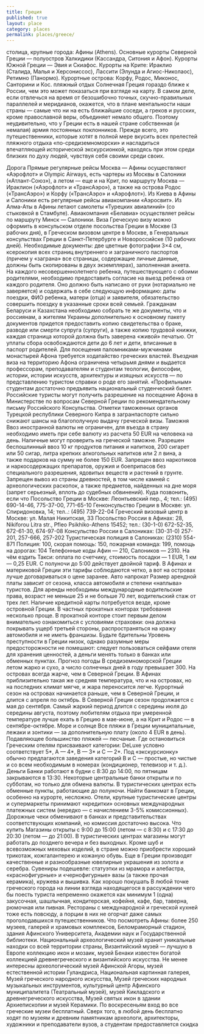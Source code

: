 ```yaml
---
title: Греция
published: true
layout: place
category: places
permalink: places/greece/
---
```


столица, крупные города:
Афины (Athens).
Основные курорты Северной Греции — полуостров Халкидики (Кассандра, Ситония и Афон). Курорты Южной Греции — Эвия и Скиафос. Курорты на Крите: Ираклио (Сталида, Малья и Херсониссос), Лассити (Элунда и Агиос-Николаос), Ретимно (Панормо). Курортные острова: Корфу, Родос, Миконос, Санторини и Кос.
 пляжный отдых
Солнечная Греция гораздо ближе к России, чем это может показаться при взгляде на карту. В самом деле, если отвлечься на время от безошибочно точных, скучно-правильных параллелей и меридианов, окажется, что в плане ментальности наши страны — самые что ни на есть ближайшие соседи, а греков и русских, кроме православной веры, объединяет немало общего.
Поэтому неудивительно, что у Греции есть в нашей стране собственная (и немалая) армия постоянных поклонников. Прежде всего, это путешественники, которые хотят в полной мере вкусить всех прелестей пляжного отдыха «по-средиземноморски» и насладиться впечатляющей исторической экскурсионкой, находясь при этом среди близких по духу людей, чувствуя себя своими среди своих.

Дорога
Прямые регулярные рейсы Москва — Афины осуществляют «Аэрофлот» и Olympic Airways, есть чартеры из Москвы в Салоники («Атлант-Союз»), а летом — еще и на Крит, по маршруту Москва — Ираклион («Аэрофлот» и «ТрансАэро»), а также на острова Родос («ТрансАэро») и Корфу («ТрансАэро» и «Аэрофлот»).
Из Киева в Афины и Салоники есть регулярные рейсы авиакомпании «Аэросвит». Из Алма-Аты в Афины летают самолеты «Турецких авиалиний» (со стыковкой в Стамбуле). Авиакомпания «Белавиа» осуществляет рейсы по маршруту Минск — Салоники.
Виза
Греческую визу можно оформить в консульском отделе посольства Греции в Москве (3 рабочих дня), в Греческом визовом центре в Москве, в Генеральных консульствах Греции в Санкт-Петербурге и Новороссийске (10 рабочих дней).
Необходимые документы: две цветные фотографии 3×4 см, ксерокопия всех страниц внутреннего и заграничного паспортов (причем у «заграна» все страницы, содержащие личные данные, должны быть скопированы в двух экземплярах), заполненная анкета. На каждого несовершеннолетнего ребенка, путешествующего с обоими родителями, необходимо предоставить согласие на выезд ребенка от каждого родителя. Оно должно быть написано от руки (нотариально не заверяется) и содержать в себе следующую информацию: даты поездки, ФИО ребенка, матери (отца) и заявителя, обязательство совершить поездку в указанные сроки всей семьей.
Гражданам Беларуси и Казахстана необходимо собрать те же документы, что и россиянам, а жителям Украины дополнительно к основному пакету документов придется предоставить копию свидетельства о браке, разводе или смерти супруга (супруги), а также копию трудовой книжки, каждая страница которой должна быть заверена «живой» печатью.
От уплаты сбора освобождаются дети до 6 лет и дети, вписанные в паспорт родителей.
Для посещения паломниками-мужчинами монастырей Афона требуется ходатайство греческих властей. Въездная виза на территорию Афона ограничена четырьмя днями и выдается профессорам, преподавателям и студентам теологии, философии, истории, истории искусств, архитектуры и изящных искусств — по представлению туристом справки о роде его занятий. «Профильным» студентам достаточно предъявить национальный студенческий билет. Российские туристы могут получить разрешение на посещение Афона в Министерстве по вопросам Северной Греции по рекомендательному письму Российского Консульства.
Отметки таможенных органов Турецкой республики Северного Кипра в загранпаспорте сильно снижают шансы на благополучную выдачу греческой визы.
Таможня
Ввоз иностранной валюты не ограничен, для въезда в страну необходимо иметь при себе валюту из расчета 50 EUR на человека на день. Наличные могут проверить на греческой таможне. Разрешен беспошлинный ввоз 10 кг продуктов питания и напитков, 200 сигарет или 50 сигар, литра крепких алкогольных напитков или 2 л вина, а также подарков на сумму не более 150 EUR.
Запрещен ввоз наркотиков и наркосодержащих препаратов, оружия и боеприпасов без специального разрешения, ядовитых веществ и растений в грунте. Запрещен вывоз из страны древностей, в том числе камней с археологических раскопок, а также предметов, найденных на дне моря (запрет серьезный, вплоть до судебных обвинений).
Куда позвонить, если что
Посольство Греции в Москве: Леонтьевский пер., 4; тел.: (495) 690-14-46, 775-37-00, 771-65-10
Генконсульство Греции в Москве: ул. Спиридоновка, 14; тел..: (495) 739-22-04
Греческий визовый центр в Москве: ул. Малая Никитская, 33 
Посольство России в Афинах: 28, Nikiforou Litra str., Pfleo Psikhiko-Athens 15452; тел.: (30-1-0) 672-52-35, 672-61-30, 674-97-08
Консульство России в Салониках: (30-31-0) 257-201, 257-666, 257-202
Туристическая полиция в Салониках: (2310) 554-871
Полиция: 100, скорая помощь: 150, пожарная команда: 199, помощь на дорогах: 104
Телефонные коды Афин — 210, Салоников — 2310.
На чём ездить
Такси: оплата по счетчику, стоимость посадки — 1 EUR, 1 км — 0,25 EUR. С полуночи до 5:00 действует двойной тариф. В Афинах и материковой Греции эти тарифы соблюдаются четко, а вот на островах лучше договариваться о цене заранее.
Авто напрокат
Размер арендной платы зависит от сезона, класса автомобиля и степени «наплыва» туристов. Для аренды необходимы международные водительские права, возраст не меньше 25 и не больше 70 лет, водительский стаж от трех лет. Наличие кредитной карты потребуется везде, кроме островной Греции. В частных прокатных конторах требования несколько проще.
В прокатной конторе стоит первым делом внимательно ознакомиться с условиями страховки: она должна покрывать ущерб третьей стороны, распространяться на кражу автомобиля и не иметь франшизы.
Будьте бдительны
Уровень преступности в Греции низок, однако разумные меры предосторожности не помешают: следует пользоваться сейфами отеля для хранения ценностей, а деньги менять только в банках или обменных пунктах.
Прогноз погоды
В средиземноморской Греции летом жарко и сухо, а число солнечных дней в году превышает 300. На островах всегда жарче, чем в Северной Греции. В Афинах приблизительно такая же средняя температура, что и на островах, но на последних климат мягче, и жара переносится легче. Курортный сезон на островах начинается раньше, чем в Северной Греции, и длится с апреля по октябрь. В Северной Греции сезон продолжается с мая до сентября.
Самый жаркий период длится с середины июля до середины августа, поэтому любителям отдыха при умеренной температуре лучше ехать в Грецию в мае-июне, а на Крит и Родос — в сентябре-октябре.
Море и солнце
Все пляжи в Греции муниципальные, лежаки и зонтики — за дополнительную плату (около 4 EUR в день). Подавляющее большинство пляжей — песчаные.
Где остановиться
Греческим отелям присваивают категории: DeLuxe условно соответствует 5*, A — 4*, B — 3* и C — 2*. Под «экскурсионку» обычно предлагаются заведения категорий В и С — простые, но чистые и со всем необходимым в номерах (кондиционер, телевизор и т. д.).
Деньги
Банки работают в будни с 8:30 до 14:00, по пятницам закрываются в 13:30. Некоторые центральные банки открыты и по субботам, но только для обмена валюты. В туристических центрах есть обменные пункты, работающие до полуночи.
Найти банкомат в Греции, особенно на курорте, несложно. Отели, крупные туристические центры и супермаркеты принимают «кредитки» основных международных платежных систем (нередко — с начислением 3-5% комиссионных). Дорожные чеки обменивают в банках и представительствах соответствующих компаний, но комиссия достаточно высока.
Что купить
Магазины открыты с 9:00 до 15:00 (летом — с 8:30) и с 17:30 до 20:30 (летом — до 21:00). В туристических центрах магазины могут работать до позднего вечера и без выходных.
Кроме шуб и всевозможных меховых изделий, в стране можно приобрести хороший трикотаж, кожгалантерею и кожаную обувь. Еще в Греции производят качественные и разнообразные ювелирные украшения из золота и серебра.
Сувениры подешевле: статуэтки из мрамора и алебастра, «краснофигурные» и «чернофигурные» вазы (а также прочая керамика), кружева и вышивка.
Как хорошо покушать
В любой точке греческого города на линии взгляда находящегося в рассуждении чего бы поесть туриста непременно окажется как минимум 1 (одна) закусочная, шашлычная, кондитерская, кофейня, кафе, бар, таверна, рюмочная или пивная. Рестораны с международной и греческой кухней тоже есть повсюду, а порции в них не огорчат даже самых проголодавшихся путешественников.
Что посмотреть
Афины: более 250 музеев, галерей и храмовых комплексов, Беломраморный стадион, здания Афинского Университета, Академии наук и Государственной библиотеки. Национальный археологический музей хранит уникальные находки со всей территории страны, Византийский музей — лучшую в Европе коллекцию икон и мозаик, музей Бенаки известен богатой коллекцией древнегреческого и византийского искусства. Не менее интересны археологический музей Афинской Агоры, музей естественной истории Гуландриса, Национальная картинная галерея, Музей греческого народного искусства, Музей греческих народных музыкальных инструментов, культурный центр Афинского муниципалитета (Театральный музей), музей Кикладского и древнегреческого искусства, Музей святых икон в здании Архиепископии и музей Керамики.
По воскресеньям вход во все греческие музеи бесплатный. Сверх того, в любой день бесплатно ходят по музеям и древним памятникам археологи, архитекторы, художники и преподаватели вузов, а студентам предоставляется скидка